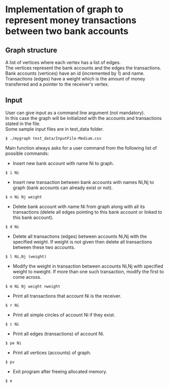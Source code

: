 # Implementation of graph to represent money transactions between two bank accounts #
## Graph structure ##
A list of vertices where each vertex has a list of edges. <br>
The vertices represent the bank accounts and the edges the transactions.
Bank accounts (vertices) have an id (incremented by 1) and name. <br>
Transactions (edges) have a weight which is the amount of money transferred and a pointer to the receiver's vertex. 
## Input ##
User can give input as a command line argument (not mandatory). <br>
In this case the graph will be initialized with the accounts and transactions stated in the file. <br>
Some sample input files are in test_data folder. 
```
$ ./mygraph test_data/InputFile-Medium.csv
```
Main function always asks for a user command from the following list of possible commands: <br>
* Insert new bank account with name Ni to graph.
```
$ i Ni
```
* Insert new transaction between bank accounts with names Ni,Nj to graph (bank accounts can already exist or not).
```
$ n Ni Nj weight
```
* Delete bank account with name Ni from graph along with all its transactions (delete all edges pointing to this bank account or linked to this bank account).
```
$ d Ni
```
* Delete all transactions (edges) between accounts Ni,Nj with the specified weight. If weight is not given then delete all transactions between these two accounts.
```
$ l Ni,Nj (weight)
```
* Modify the weight in transaction between accounts Ni,Nj with specified weight to nweight. If more than one such transaction, modify the first to come across.
```
$ m Ni Nj weight nweight
```
* Print all transactions that account Ni is the receiver.
```
$ r Ni
```
* Print all simple circles of account Ni if they exist. 
```
$ c Ni
```
* Print all edges (transactions) of account Ni.
```
$ pe Ni
```
* Print all vertices (accounts) of graph.
```
$ pv
```
* Exit program after freeing allocated memory.
```
$ e
```

